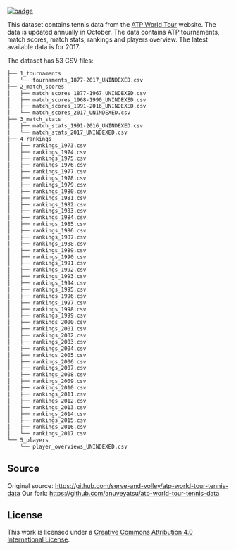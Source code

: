 <a className="gh-badge" href="https://datahub.io/core/atp-world-tour-tennis-data"><img src="https://badgen.net/badge/icon/View%20on%20datahub.io/orange?icon=https://datahub.io/datahub-cube-badge-icon.svg&label&scale=1.25" alt="badge" /></a>

This dataset contains tennis data from the [ATP World Tour](http://www.atpworldtour.com/) website. The data is updated annually in October. The data contains ATP tournaments, match scores, match stats, rankings and players overview. The latest available data is for 2017.

The dataset has 53 CSV files:

```bash
├── 1_tournaments
│   └── tournaments_1877-2017_UNINDEXED.csv
├── 2_match_scores
│   ├── match_scores_1877-1967_UNINDEXED.csv
│   ├── match_scores_1968-1990_UNINDEXED.csv
│   ├── match_scores_1991-2016_UNINDEXED.csv
│   └── match_scores_2017_UNINDEXED.csv
├── 3_match_stats
│   ├── match_stats_1991-2016_UNINDEXED.csv
│   └── match_stats_2017_UNINDEXED.csv
├── 4_rankings
│   ├── rankings_1973.csv
│   ├── rankings_1974.csv
│   ├── rankings_1975.csv
│   ├── rankings_1976.csv
│   ├── rankings_1977.csv
│   ├── rankings_1978.csv
│   ├── rankings_1979.csv
│   ├── rankings_1980.csv
│   ├── rankings_1981.csv
│   ├── rankings_1982.csv
│   ├── rankings_1983.csv
│   ├── rankings_1984.csv
│   ├── rankings_1985.csv
│   ├── rankings_1986.csv
│   ├── rankings_1987.csv
│   ├── rankings_1988.csv
│   ├── rankings_1989.csv
│   ├── rankings_1990.csv
│   ├── rankings_1991.csv
│   ├── rankings_1992.csv
│   ├── rankings_1993.csv
│   ├── rankings_1994.csv
│   ├── rankings_1995.csv
│   ├── rankings_1996.csv
│   ├── rankings_1997.csv
│   ├── rankings_1998.csv
│   ├── rankings_1999.csv
│   ├── rankings_2000.csv
│   ├── rankings_2001.csv
│   ├── rankings_2002.csv
│   ├── rankings_2003.csv
│   ├── rankings_2004.csv
│   ├── rankings_2005.csv
│   ├── rankings_2006.csv
│   ├── rankings_2007.csv
│   ├── rankings_2008.csv
│   ├── rankings_2009.csv
│   ├── rankings_2010.csv
│   ├── rankings_2011.csv
│   ├── rankings_2012.csv
│   ├── rankings_2013.csv
│   ├── rankings_2014.csv
│   ├── rankings_2015.csv
│   ├── rankings_2016.csv
│   └── rankings_2017.csv
└── 5_players
    └── player_overviews_UNINDEXED.csv
```

## Source

Original source: https://github.com/serve-and-volley/atp-world-tour-tennis-data
Our fork: https://github.com/anuveyatsu/atp-world-tour-tennis-data

## License

This work is licensed under a [Creative Commons Attribution 4.0 International License](http://creativecommons.org/licenses/by/4.0/).

